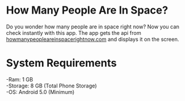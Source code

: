 # How Many People Are In Space?

Do you wonder how many people are in space right now? Now you can check instantly with this app.
The app gets the api from [howmanypeopleareinspacerightnow.com](https://www.howmanypeopleareinspacerightnow.com) and displays it on the screen.

# System Requirements

-Ram: 1 GB \
-Storage: 8 GB (Total Phone Storage) \
-OS: Android 5.0 (Minimum)
